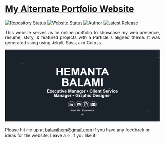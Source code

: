 # <a href="https://balamihemanta.com.np" target="_blank">My Alternate Portfolio Website</a>

[![Repository Status](https://img.shields.io/badge/Repository%20Status-Maintained-dark%20green.svg)](https://github.com/hemantbalami/balamihemanta)
[![Website Status](https://img.shields.io/badge/Website%20Status-Online-green)](https://balamihemanta.com.np)
[![Author](https://img.shields.io/badge/Author-Hemanta%20Balami-blue.svg)](https://www.linkedin.com/in/hemanta-b-1023b816a/)
[![Latest Release](https://img.shields.io/badge/Latest%20Release-12%20May%202022-yellow.svg)](https://github.com/hemantbalami)

 <p align="justify">This website serves as an online portfolio to showcase my web presence, résumé, story, & featured projects with a Particle.js aligned theme. It was generated using using Jekyll, Sass, and Gulp.js.</p>

![My Alternate Portfolio Website](https://github.com/hemantbalami/balamihemanta/blob/main/Alternative%20website.JPG)

Please hit me up at balamihem@gmail.com if you have any feedback or ideas for the website. Leave a :star: &nbsp;if you like it!
